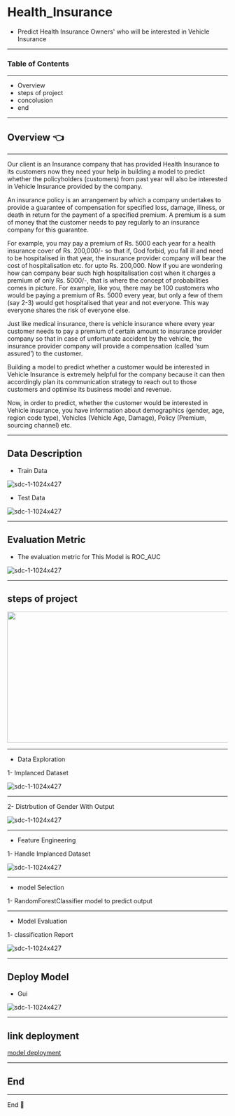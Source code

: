 # Health_Insurance

* Predict Health Insurance Owners' who will be interested in Vehicle Insurance


---
### Table of Contents
---

- Overview
- steps of project
- concolusion
- end

---
## Overview :point_left:
---

Our client is an Insurance company that has provided Health Insurance to its customers now they need your help in building a model to predict whether the policyholders (customers) from past year will also be interested in Vehicle Insurance provided by the company.

An insurance policy is an arrangement by which a company undertakes to provide a guarantee of compensation for specified loss, damage, illness, or death in return for the payment of a specified premium. A premium is a sum of money that the customer needs to pay regularly to an insurance company for this guarantee.

For example, you may pay a premium of Rs. 5000 each year for a health insurance cover of Rs. 200,000/- so that if, God forbid, you fall ill and need to be hospitalised in that year, the insurance provider company will bear the cost of hospitalisation etc. for upto Rs. 200,000. Now if you are wondering how can company bear such high hospitalisation cost when it charges a premium of only Rs. 5000/-, that is where the concept of probabilities comes in picture. For example, like you, there may be 100 customers who would be paying a premium of Rs. 5000 every year, but only a few of them (say 2-3) would get hospitalised that year and not everyone. This way everyone shares the risk of everyone else.

Just like medical insurance, there is vehicle insurance where every year customer needs to pay a premium of certain amount to insurance provider company so that in case of unfortunate accident by the vehicle, the insurance provider company will provide a compensation (called ‘sum assured’) to the customer.

Building a model to predict whether a customer would be interested in Vehicle Insurance is extremely helpful for the company because it can then accordingly plan its communication strategy to reach out to those customers and optimise its business model and revenue.

Now, in order to predict, whether the customer would be interested in Vehicle insurance, you have information about demographics (gender, age, region code type), Vehicles (Vehicle Age, Damage), Policy (Premium, sourcing channel) etc.


---

## Data Description

* Train Data

![sdc-1-1024x427](./imgs/data_descripe.PNG) 


* Test Data 

![sdc-1-1024x427](./imgs/test.PNG) 

---

## Evaluation Metric

* The evaluation metric for This Model is ROC_AUC

![sdc-1-1024x427](./imgs/roc.PNG) 

---
## steps of project



<img src="https://user-images.githubusercontent.com/50107057/123157556-f6f7f800-d46a-11eb-9e01-38f116c958ea.jpg" width="600" height = "300">

---

* Data Exploration

1- Implanced Dataset 

![sdc-1-1024x427](./imgs/op1.png) 

---
2- Distrbution of Gender With Output

![sdc-1-1024x427](./imgs/p2.png) 

---


* Feature Engineering 

1- Handle Implanced Dataset 

![sdc-1-1024x427](./imgs/p3.PNG) 

---

* model Selection 

1- RandomForestClassifier model to predict output 

---

* Model Evaluation

1- classification Report 

![sdc-1-1024x427](./imgs/cr.PNG) 


---

## Deploy Model

* Gui

![sdc-1-1024x427](./imgs/gui.PNG) 


---

## link deployment 

<a href = ''> model deployment </a> 

---
## End 

---
End :raising_hand:

